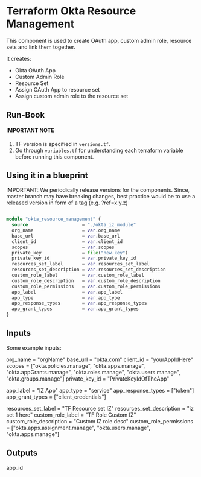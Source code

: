 # Terraform Okta Resource Management

This component is used to create OAuth app, custom admin role, resource sets and link them together.

It creates:

- Okta OAuth App
- Custom Admin Role
- Resource Set
- Assign OAuth App to resource set
- Assign custom admin role to the resource set

## Run-Book

#### IMPORTANT NOTE

1. TF version is specified in `versions.tf`.
2. Go through `variables.tf` for understanding each terraform variable before running this component.

## Using it in a blueprint

IMPORTANT: We periodically release versions for the components. Since, master branch may have breaking changes, best practice would be to use a released version in form of a tag (e.g. ?ref=x.y.z)

```terraform

module "okta_resource_management" {
  source                    = "./okta_iz_module"
  org_name                  = var.org_name
  base_url                  = var.base_url
  client_id                 = var.client_id
  scopes                    = var.scopes
  private_key               = file("new.key")
  private_key_id            = var.private_key_id
  resources_set_label       = var.resources_set_label
  resources_set_description = var.resources_set_description
  custom_role_label         = var.custom_role_label
  custom_role_description   = var.custom_role_description
  custom_role_permissions   = var.custom_role_permissions
  app_label                 = var.app_label
  app_type                  = var.app_type
  app_response_types        = var.app_response_types
  app_grant_types           = var.app_grant_types
}

```

## Inputs

Some example inputs:

org_name = "orgName"
base_url = "okta.com"
client_id = "yourAppIdHere"
scopes = ["okta.policies.manage", "okta.apps.manage", "okta.appGrants.manage", "okta.roles.manage", "okta.users.manage", "okta.groups.manage"]
private_key_id = "PrivateKeyIdOfTheApp"

app_label = "IZ App"
app_type = "service"
app_response_types = ["token"]
app_grant_types = ["client_credentials"]

resources_set_label = "TF Resource set IZ"
resources_set_description = "iz set 1 here"
custom_role_label = "TF Role Custom IZ"
custom_role_description = "Custom IZ role desc"
custom_role_permissions = ["okta.apps.assignment.manage", "okta.users.manage", "okta.apps.manage"]

## Outputs

app_id
